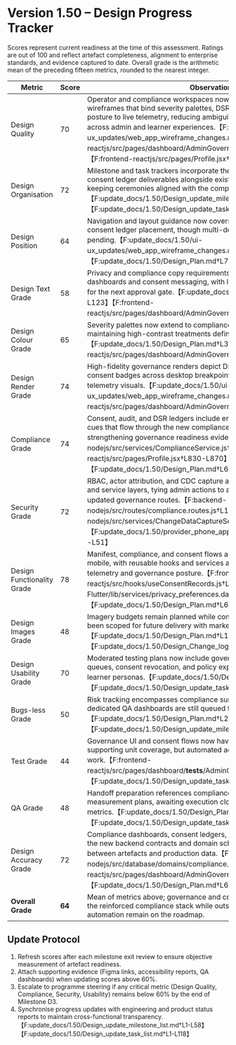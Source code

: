 # Version 1.50 – Design Progress Tracker

Scores represent current readiness at the time of this assessment. Ratings are out of 100 and reflect artefact completeness, alignment to enterprise standards, and evidence captured to date. Overall grade is the arithmetic mean of the preceding fifteen metrics, rounded to the nearest integer.

| Metric | Score | Observations |
| --- | --- | --- |
| Design Quality | 70 | Operator and compliance workspaces now ship with fully-specified wireframes that bind severity palettes, DSR escalations, and consent posture to live telemetry, reducing ambiguity for engineering handoff across admin and learner experiences.【F:update_docs/1.50/ui-ux_updates/web_app_wireframe_changes.md†L125-L188】【F:frontend-reactjs/src/pages/dashboard/AdminGovernance.jsx†L1-L196】【F:frontend-reactjs/src/pages/Profile.jsx†L830-L870】 |
| Design Organisation | 72 | Milestone and task trackers incorporate the governance workspace and consent ledger deliverables alongside existing operator dashboards, keeping ceremonies aligned with the compliance programme backlog.【F:update_docs/1.50/Design_update_milestone_list.md†L31-L110】【F:update_docs/1.50/Design_update_task_list.md†L70-L140】 |
| Design Position | 64 | Navigation and layout guidance now covers admin governance zoning and consent ledger placement, though multi-device usability validation is still pending.【F:update_docs/1.50/ui-ux_updates/web_app_wireframe_changes.md†L152-L188】【F:update_docs/1.50/Design_Plan.md†L78-L117】 |
| Design Text Grade | 58 | Privacy and compliance copy requirements are captured for governance dashboards and consent messaging, with localisation workflows scheduled for the next approval gate.【F:update_docs/1.50/Design_Plan.md†L107-L123】【F:frontend-reactjs/src/pages/dashboard/AdminGovernance.jsx†L68-L120】 |
| Design Colour Grade | 65 | Severity palettes now extend to compliance KPIs and consent statuses, maintaining high-contrast treatments defined in the shared design system.【F:update_docs/1.50/Design_Plan.md†L39-L47】【F:frontend-reactjs/src/pages/dashboard/AdminGovernance.jsx†L70-L103】 |
| Design Render Grade | 74 | High-fidelity governance renders depict DSR tables, policy timelines, and consent badges across desktop breakpoints in addition to existing operator telemetry visuals.【F:update_docs/1.50/ui-ux_updates/web_app_wireframe_changes.md†L125-L188】【F:frontend-reactjs/src/pages/dashboard/AdminGovernance.jsx†L1-L196】 |
| Compliance Grade | 74 | Consent, audit, and DSR ledgers include encryption, SLA, and escalation cues that flow through the new compliance service and UI artefacts, strengthening governance readiness evidence.【F:backend-nodejs/src/services/ComplianceService.js†L1-L247】【F:frontend-reactjs/src/pages/Profile.jsx†L830-L870】【F:update_docs/1.50/Design_Plan.md†L65-L117】 |
| Security Grade | 72 | RBAC, actor attribution, and CDC capture are now referenced across design and service layers, tying admin actions to auditable contracts and the updated governance routes.【F:backend-nodejs/src/routes/compliance.routes.js†L1-L18】【F:backend-nodejs/src/services/ChangeDataCaptureService.js†L1-L111】【F:update_docs/1.50/provider_phone_app_updates/rbac_contracts.md†L1-L51】 |
| Design Functionality Grade | 78 | Manifest, compliance, and consent flows are documented for web and mobile, with reusable hooks and services aligning UI states to backend telemetry and governance posture.【F:frontend-reactjs/src/hooks/useConsentRecords.js†L1-L52】【F:Edulure-Flutter/lib/services/privacy_preferences.dart†L1-L34】【F:update_docs/1.50/Design_Plan.md†L65-L117】 |
| Design Images Grade | 48 | Imagery budgets remain planned while compliance storytelling assets have been scoped for future delivery with marketing partners.【F:update_docs/1.50/Design_Plan.md†L107-L123】【F:update_docs/1.50/Design_Change_log.md†L24-L35】 |
| Design Usability Grade | 70 | Moderated testing plans now include governance scenarios covering DSR queues, consent revocation, and policy exploration across admin and learner personas.【F:update_docs/1.50/Design_Plan.md†L13-L117】【F:update_docs/1.50/Design_update_task_list.md†L70-L140】 |
| Bugs-less Grade | 50 | Risk tracking encompasses compliance surface regressions, though dedicated QA dashboards are still queued for handoff prep.【F:update_docs/1.50/Design_Plan.md†L23-L34】【F:update_docs/1.50/Design_update_milestone_list.md†L83-L110】 |
| Test Grade | 44 | Governance UI and consent flows now have explicit testing tasks and supporting unit coverage, but automated accessibility runs remain future work.【F:frontend-reactjs/src/pages/dashboard/__tests__/AdminGovernance.test.jsx†L1-L124】【F:update_docs/1.50/Design_update_task_list.md†L97-L140】 |
| QA Grade | 48 | Handoff preparation references compliance walkthroughs and measurement plans, awaiting execution closer to release for sign-off metrics.【F:update_docs/1.50/Design_Plan.md†L128-L153】【F:update_docs/1.50/Design_update_task_list.md†L121-L140】 |
| Design Accuracy Grade | 72 | Compliance dashboards, consent ledgers, and DSR journeys tie directly to the new backend contracts and domain schema, improving traceability between artefacts and production data.【F:backend-nodejs/src/database/domains/compliance.js†L1-L449】【F:frontend-reactjs/src/pages/dashboard/AdminGovernance.jsx†L1-L196】【F:update_docs/1.50/Design_Plan.md†L65-L117】 |
| **Overall Grade** | **64** | Mean of metrics above; governance and consent artefacts now align with the reinforced compliance stack while outstanding localisation and QA automation remain on the roadmap. |

## Update Protocol
1. Refresh scores after each milestone exit review to ensure objective measurement of artefact readiness.
2. Attach supporting evidence (Figma links, accessibility reports, QA dashboards) when updating scores above 60%.
3. Escalate to programme steering if any critical metric (Design Quality, Compliance, Security, Usability) remains below 60% by the end of Milestone D3.
4. Synchronise progress updates with engineering and product status reports to maintain cross-functional transparency.【F:update_docs/1.50/Design_update_milestone_list.md†L1-L58】【F:update_docs/1.50/Design_update_task_list.md†L1-L118】
